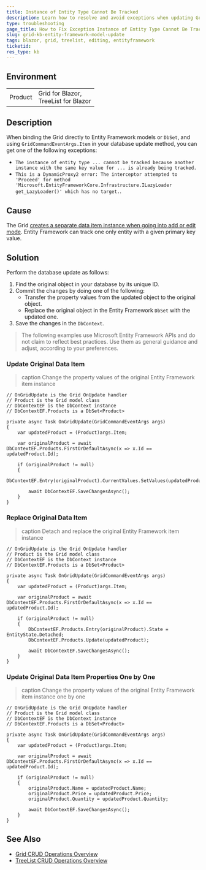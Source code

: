 ```yaml
---
title: Instance of Entity Type Cannot Be Tracked
description: Learn how to resolve and avoid exceptions when updating Grid items in an Entity Framework DbContext DbSet. The exception message may read The instance of entity type ... cannot be tracked because another instance with the same key value ... is already being tracked.
type: troubleshooting
page_title: How to Fix Exception Instance of Entity Type Cannot Be Tracked
slug: grid-kb-entity-framework-model-update
tags: blazor, grid, treelist, editing, entityframework
ticketid:
res_type: kb
---
```


## Environment

<table>
    <tbody>
        <tr>
            <td>Product</td>
            <td>Grid for Blazor, <br /> TreeList for Blazor</td>
        </tr>
    </tbody>
</table>

## Description

When binding the Grid directly to Entity Framework models or `DbSet`, and using `GridCommandEventArgs.Item` in your database update method, you can get one of the following exceptions:

* `The instance of entity type ... cannot be tracked because another instance with the same key value for ... is already being tracked.`
* `This is a DynamicProxy2 error: The interceptor attempted to 'Proceed' for method 'Microsoft.EntityFrameworkCore.Infrastructure.ILazyLoader get_LazyLoader()' which has no target.`.

## Cause

The Grid [creates a separate data item instance when going into add or edit mode](slug:components/grid/editing/overview#item-instances). Entity Framework can track one only entity with a given primary key value.

## Solution

Perform the database update as follows:

1. Find the original object in your database by its unique ID.
1. Commit the changes by doing one of the following:
    * Transfer the property values from the updated object to the original object.
    * Replace the original object in the Entity Framework `DbSet` with the updated one.
1. Save the changes in the `DbContext`.

> The following examples use Microsoft Entity Framework APIs and do not claim to reflect best practices. Use them as general guidance and adjust, according to your preferences.

### Update Original Data Item

>caption Change the property values of the original Entity Framework item instance

````CS.skip-repl
// OnGridUpdate is the Grid OnUpdate handler
// Product is the Grid model class
// DbContextEF is the DbContext instance
// DbContextEF.Products is a DbSet<Product>

private async Task OnGridUpdate(GridCommandEventArgs args)
{
    var updatedProduct = (Product)args.Item;

    var originalProduct = await DbContextEF.Products.FirstOrDefaultAsync(x => x.Id == updatedProduct.Id);

    if (originalProduct != null)
    {
        DbContextEF.Entry(originalProduct).CurrentValues.SetValues(updatedProduct);

        await DbContextEF.SaveChangesAsync();
    }
}
````

### Replace Original Data Item

>caption Detach and replace the original Entity Framework item instance

````CS.skip-repl
// OnGridUpdate is the Grid OnUpdate handler
// Product is the Grid model class
// DbContextEF is the DbContext instance
// DbContextEF.Products is a DbSet<Product>

private async Task OnGridUpdate(GridCommandEventArgs args)
{
    var updatedProduct = (Product)args.Item;

    var originalProduct = await DbContextEF.Products.FirstOrDefaultAsync(x => x.Id == updatedProduct.Id);

    if (originalProduct != null)
    {
        DbContextEF.Products.Entry(originalProduct).State = EntityState.Detached;
        DbContextEF.Products.Update(updatedProduct);

        await DbContextEF.SaveChangesAsync();
    }
}
````

### Update Original Data Item Properties One by One

>caption Change the property values of the original Entity Framework item instance one by one

````CS.skip-repl
// OnGridUpdate is the Grid OnUpdate handler
// Product is the Grid model class
// DbContextEF is the DbContext instance
// DbContextEF.Products is a DbSet<Product>

private async Task OnGridUpdate(GridCommandEventArgs args)
{
    var updatedProduct = (Product)args.Item;

    var originalProduct = await DbContextEF.Products.FirstOrDefaultAsync(x => x.Id == updatedProduct.Id);

    if (originalProduct != null)
    {
        originalProduct.Name = updatedProduct.Name;
        originalProduct.Price = updatedProduct.Price;
        originalProduct.Quantity = updatedProduct.Quantity;

        await DbContextEF.SaveChangesAsync();
    }
}
````

## See Also

* [Grid CRUD Operations Overview](slug:components/grid/editing/overview)
* [TreeList CRUD Operations Overview](slug:treelist-editing-overview)

